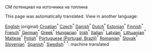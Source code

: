 <p> CM потенциал на източника на топлина </p>

This page was automatically translated. View in another language:

[English](en-CM-Heat-source-potential) (original)  [Croatian](hr-CM-Heat-source-potential)<sup>\*</sup> [Czech](cs-CM-Heat-source-potential)<sup>\*</sup> [Danish](da-CM-Heat-source-potential)<sup>\*</sup> [Dutch](nl-CM-Heat-source-potential)<sup>\*</sup> [Estonian](et-CM-Heat-source-potential)<sup>\*</sup> [Finnish](fi-CM-Heat-source-potential)<sup>\*</sup> [French](fr-CM-Heat-source-potential)<sup>\*</sup> [German](de-CM-Heat-source-potential)<sup>\*</sup> [Greek](el-CM-Heat-source-potential)<sup>\*</sup> [Hungarian](hu-CM-Heat-source-potential)<sup>\*</sup> [Irish](ga-CM-Heat-source-potential)<sup>\*</sup> [Italian](it-CM-Heat-source-potential)<sup>\*</sup> [Latvian](lv-CM-Heat-source-potential)<sup>\*</sup> [Lithuanian](lt-CM-Heat-source-potential)<sup>\*</sup> [Maltese](mt-CM-Heat-source-potential)<sup>\*</sup> [Polish](pl-CM-Heat-source-potential)<sup>\*</sup> [Portuguese (Portugal, Brazil)](pt-CM-Heat-source-potential)<sup>\*</sup> [Romanian](ro-CM-Heat-source-potential)<sup>\*</sup> [Slovak](sk-CM-Heat-source-potential)<sup>\*</sup> [Slovenian](sl-CM-Heat-source-potential)<sup>\*</sup> [Spanish](es-CM-Heat-source-potential)<sup>\*</sup> [Swedish](sv-CM-Heat-source-potential)<sup>\*</sup>
<sup>\*</sup>: machine translated
